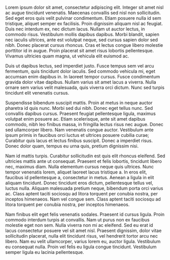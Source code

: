 <!-- json {
    "title": "About",
    "template": "page"
} -->

Lorem ipsum dolor sit amet, consectetur adipiscing elit. Integer sit amet nisl ac augue tincidunt venenatis. Maecenas convallis sed nisl non sollicitudin. Sed eget eros quis velit pulvinar condimentum. Etiam posuere nulla id sem tristique, aliquet semper ex facilisis. Proin dignissim aliquam nisl ac feugiat. Duis nec interdum ex, nec dictum lacus. Nullam ut auctor lectus, in commodo risus. Vestibulum mollis dapibus dapibus. Morbi blandit, sapien nec iaculis ultrices, ante est volutpat neque, sed cursus sapien dolor sed nibh. Donec placerat cursus rhoncus. Cras et lectus congue libero molestie porttitor id in augue. Proin placerat sit amet risus lobortis pellentesque. Vivamus ultricies quam magna, ut vehicula elit euismod ac.

Duis ut dapibus lectus, sed imperdiet justo. Fusce tempus sem vel arcu fermentum, quis tincidunt dolor iaculis. Sed commodo vehicula mi, eget accumsan enim dapibus in. In laoreet tempor cursus. Fusce condimentum gravida dolor vitae dapibus. Nullam varius sit amet lacus a viverra. Nulla ornare sem varius velit malesuada, quis viverra orci dictum. Nunc sed turpis tincidunt elit venenatis cursus.

Suspendisse bibendum suscipit mattis. Proin at metus in neque auctor pharetra id quis nunc. Morbi sed dui nibh. Donec eget tellus nunc. Sed convallis dapibus cursus. Praesent feugiat pellentesque ligula, maximus volutpat enim posuere ac. Etiam scelerisque, ante sit amet dapibus commodo, nibh leo finibus massa, in fringilla lectus risus nec augue. Donec sed ullamcorper libero. Nam venenatis congue auctor. Vestibulum ante ipsum primis in faucibus orci luctus et ultrices posuere cubilia curae; Curabitur quis lacus et lectus finibus suscipit. Donec a imperdiet risus. Donec dolor quam, tempus eu urna quis, pretium dignissim nisi.

Nam id mattis turpis. Curabitur sollicitudin est quis elit rhoncus eleifend. Sed ultricies mattis ante ut consequat. Praesent et felis lobortis, tincidunt libero nec, maximus diam. Nulla elementum cursus neque quis ultrices. Nunc tempor venenatis lorem, aliquet laoreet lacus tristique a. In eros elit, faucibus id pellentesque a, consectetur in metus. Aenean a ligula in elit aliquam tincidunt. Donec tincidunt eros dictum, pellentesque tellus vel, luctus nulla. Aliquam malesuada pretium neque, bibendum porta orci varius ac. Class aptent taciti sociosqu ad litora torquent per conubia nostra, per inceptos himenaeos. Nam vel congue sem. Class aptent taciti sociosqu ad litora torquent per conubia nostra, per inceptos himenaeos.

Nam finibus elit eget felis venenatis sodales. Praesent id cursus ligula. Proin commodo interdum turpis at convallis. Nam ut purus non ex faucibus molestie eget non sem. Nulla viverra non mi ac eleifend. Sed eu erat id lacus consectetur posuere vel sit amet nisl. Praesent dignissim, dolor vitae sollicitudin placerat, nulla elit tincidunt risus, vel hendrerit tortor arcu nec libero. Nam eu velit ullamcorper, varius lorem eu, auctor ligula. Vestibulum eu consequat nulla. Proin vel felis eu ligula congue tincidunt. Vestibulum semper ligula eu lacinia pellentesque.
